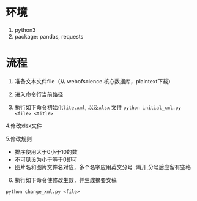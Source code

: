 # 环境
1. python3
2. package: pandas, requests

# 流程


1. 准备文本文件file（从 webofscience 核心数据库，plaintext下载）

2. 进入命令行当前路径

3. 执行如下命令初始化`lite.xml`, 以及`xlsx` 文件
` python initial_xml.py <file> <title> `

4.修改xlsx文件

5.修改规则 

  * 排序使用大于0小于10的数
  * 不可见设为小于等于0即可
  * 图片名和图片文件名对应，多个名字应用英文分号 ;隔开,分号后应留有空格

6. 执行如下命令使修改生效，并生成摘要文稿

`python change_xml.py <file>`



